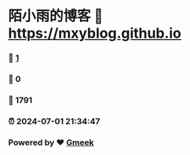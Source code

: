 # 陌小雨的博客 :link: https://mxyblog.github.io 
### :page_facing_up: [1](https://mxyblog.github.io/tag.html) 
### :speech_balloon: 0 
### :hibiscus: 1791 
### :alarm_clock: 2024-07-01 21:34:47 
### Powered by :heart: [Gmeek](https://github.com/Meekdai/Gmeek)
